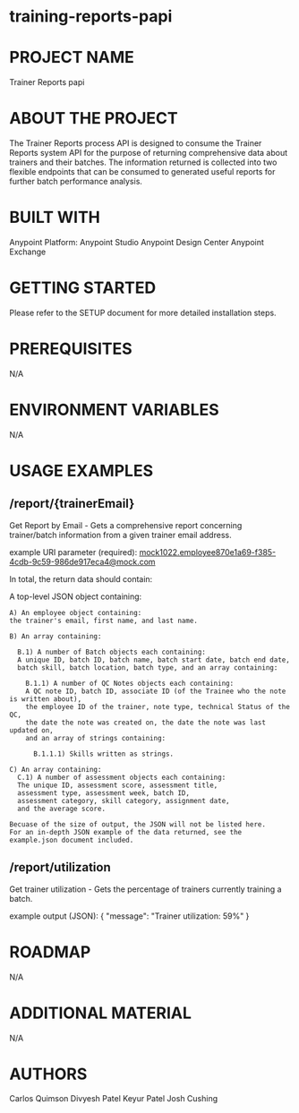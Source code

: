 # training-reports-papi

# PROJECT NAME
  Trainer Reports papi

# ABOUT THE PROJECT
  The Trainer Reports process API is designed to consume the Trainer Reports system API
  for the purpose of returning comprehensive data about trainers and their batches.
  The information returned is collected into two flexible endpoints that can be consumed
  to generated useful reports for further batch performance analysis.

# BUILT WITH
  Anypoint Platform:
    Anypoint Studio
    Anypoint Design Center
    Anypoint Exchange
  
# GETTING STARTED
  Please refer to the SETUP document for more detailed installation steps.

# PREREQUISITES
  N/A

# ENVIRONMENT VARIABLES
  N/A

# USAGE EXAMPLES

## /report/{trainerEmail}
  Get Report by Email - Gets a comprehensive report concerning trainer/batch information from a given trainer email address.

  example URI parameter (required): mock1022.employee870e1a69-f385-4cdb-9c59-986de917eca4@mock.com

  In total, the return 
  data should contain:

  A top-level JSON object containing:

    A) An employee object containing:
    the trainer's email, first name, and last name.

    B) An array containing:

      B.1) A number of Batch objects each containing:
      A unique ID, batch ID, batch name, batch start date, batch end date, 
      batch skill, batch location, batch type, and an array containing:

        B.1.1) A number of QC Notes objects each containing:
        A QC note ID, batch ID, associate ID (of the Trainee who the note is written about),
        the employee ID of the trainer, note type, technical Status of the QC, 
        the date the note was created on, the date the note was last updated on,
        and an array of strings containing:
                         
          B.1.1.1) Skills written as strings.

    C) An array containing:
      C.1) A number of assessment objects each containing:
      The unique ID, assessment score, assessment title,
      assessment type, assessment week, batch ID,
      assessment category, skill category, assignment date,
      and the average score.

    Becuase of the size of output, the JSON will not be listed here.
    For an in-depth JSON example of the data returned, see the example.json document included.

## /report/utilization
  Get trainer utilization - Gets the percentage of trainers currently training a batch.

  example output (JSON):
    {
      "message": "Trainer utilization: 59%"
    }

# ROADMAP
  N/A

# ADDITIONAL MATERIAL
  N/A

# AUTHORS
  Carlos Quimson
  Divyesh Patel
  Keyur Patel
  Josh Cushing
